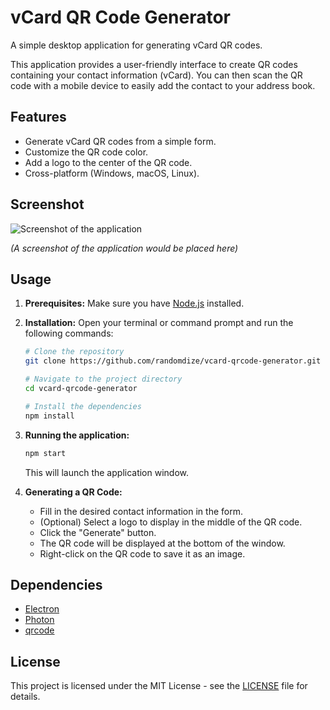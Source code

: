 # vCard QR Code Generator

A simple desktop application for generating vCard QR codes.

This application provides a user-friendly interface to create QR codes containing your contact information (vCard). You can then scan the QR code with a mobile device to easily add the contact to your address book.

## Features

-   Generate vCard QR codes from a simple form.
-   Customize the QR code color.
-   Add a logo to the center of the QR code.
-   Cross-platform (Windows, macOS, Linux).

## Screenshot

![Screenshot of the application](screenshot.png)

*(A screenshot of the application would be placed here)*

## Usage

1.  **Prerequisites:** Make sure you have [Node.js](https.nodejs.org/) installed.

2.  **Installation:** Open your terminal or command prompt and run the following commands:

    ```bash
    # Clone the repository
    git clone https://github.com/randomdize/vcard-qrcode-generator.git

    # Navigate to the project directory
    cd vcard-qrcode-generator

    # Install the dependencies
    npm install
    ```

3.  **Running the application:**

    ```bash
    npm start
    ```

    This will launch the application window.

4.  **Generating a QR Code:**

    -   Fill in the desired contact information in the form.
    -   (Optional) Select a logo to display in the middle of the QR code.
    -   Click the "Generate" button.
    -   The QR code will be displayed at the bottom of the window.
    -   Right-click on the QR code to save it as an image.

## Dependencies

-   [Electron](https://www.electronjs.org/)
-   [Photon](https://photonkit.com/)
-   [qrcode](https://github.com/soldair/node-qrcode)

## License

This project is licensed under the MIT License - see the [LICENSE](LICENSE) file for details.